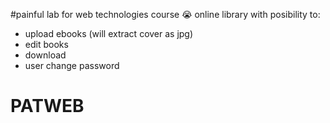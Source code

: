﻿#painful lab for web technologies course 😭
 online library
with posibility to:
- upload ebooks (will extract cover as jpg)
- edit books
- download
- user change password
# PATWEB
